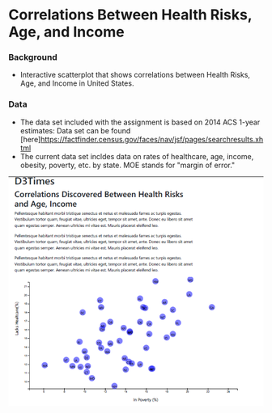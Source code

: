 # Correlations Between Health Risks, Age, and Income

### Background
- Interactive scatterplot that shows correlations between Health Risks, Age, and Income in United States.

### Data
- The data set included with the assignment is based on 2014 ACS 1-year estimates: Data set can be found [here]https://factfinder.census.gov/faces/nav/jsf/pages/searchresults.xhtml
- The current data set incldes data on rates of healthcare, age, income, obesity, poverty, etc. by state. MOE stands for "margin of error."

![Test Image](https://github.com/mserobabina/D3-challenge/blob/master/D3_data_journalism/assets/js/Capture4.PNG) 
